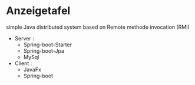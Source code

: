 # Anzeigetafel
simple Java distributed system based on Remote methode invocation (RMI)

  - Server :
    - Spring-boot-Starter
    - Spring-boot-Jpa
    - MySql
  - Client :
    - JavaFx
    - Spring-boot
